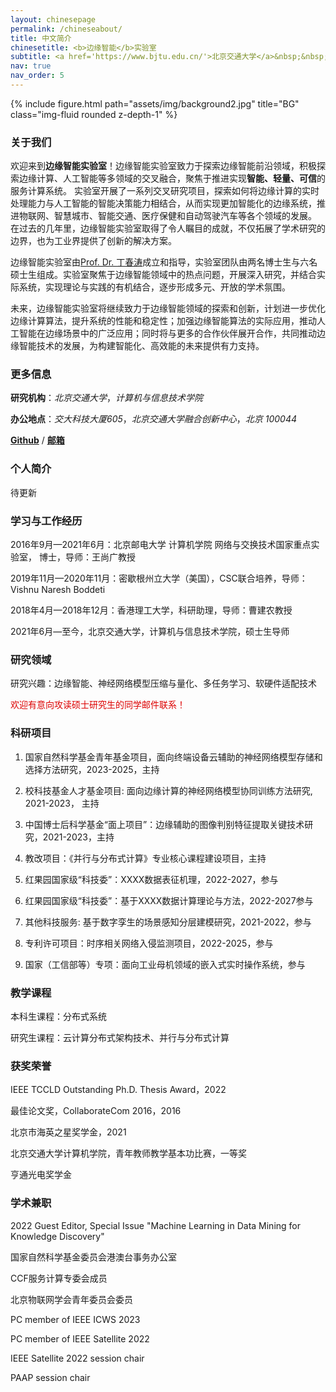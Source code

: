 ```yaml
---
layout: chinesepage
permalink: /chineseabout/
title: 中文简介
chinesetitle: <b>边缘智能</b>实验室
subtitle: <a href='https://www.bjtu.edu.cn/'>北京交通大学</a>&nbsp;&nbsp;&nbsp;&nbsp;&nbsp;&nbsp;&nbsp;&nbsp;&nbsp;&nbsp;<a href='http://scit.bjtu.edu.cn/'>计算机与信息技术学院</a>
nav: true
nav_order: 5
---
```

<!--
# **北京交通大学边缘智能小组**实验室

[北京交通大学](https://www.bjtu.edu.cn/) | [计算机与信息技术学院](http://scit.bjtu.edu.cn/)
-->
<div class="row">
    <div class="col-sm mt-3 mt-md-0">
        {% include figure.html path="assets/img/background2.jpg" title="BG" class="img-fluid rounded z-depth-1" %}
    </div>
</div>

### **关于我们**
欢迎来到**边缘智能实验室**！边缘智能实验室致力于探索边缘智能前沿领域，积极探索边缘计算、人工智能等多领域的交叉融合，聚焦于推进实现**智能、轻量、可信**的服务计算系统。
实验室开展了一系列交叉研究项目，探索如何将边缘计算的实时处理能力与人工智能的智能决策能力相结合，从而实现更加智能化的边缘系统，推进物联网、智慧城市、智能交通、医疗保健和自动驾驶汽车等各个领域的发展。
在过去的几年里，边缘智能实验室取得了令人瞩目的成就，不仅拓展了学术研究的边界，也为工业界提供了创新的解决方案。

边缘智能实验室由[Prof. Dr. 丁春涛](http://faculty.bjtu.edu.cn/9721/)成立和指导，实验室团队由两名博士生与六名硕士生组成。实验室聚焦于边缘智能领域中的热点问题，开展深入研究，并结合实际系统，实现理论与实践的有机结合，逐步形成多元、开放的学术氛围。

未来，边缘智能实验室将继续致力于边缘智能领域的探索和创新，计划进一步优化边缘计算算法，提升系统的性能和稳定性；加强边缘智能算法的实际应用，推动人工智能在边缘场景中的广泛应用；同时将与更多的合作伙伴展开合作，共同推动边缘智能技术的发展，为构建智能化、高效能的未来提供有力支持。

### **更多信息**
**研究机构**：*北京交通大学*，*计算机与信息技术学院*

**办公地点**：*交大科技大厦605*，*北京交通大学融合创新中心*，*北京 100044*

[**Github**](https://github.com/bjtuedgeintell) / [**邮箱**](bjtuedgeintell@163.com) 

### **个人简介**
待更新


### **学习与工作经历**
2016年9月—2021年6月：北京邮电大学 计算机学院 网络与交换技术国家重点实验室， 博士，导师：王尚广教授

2019年11月—2020年11月：密歇根州立大学（美国），CSC联合培养，导师：Vishnu Naresh Boddeti

2018年4月—2018年12月：香港理工大学，科研助理，导师：曹建农教授

2021年6月—至今，北京交通大学，计算机与信息技术学院，硕士生导师

### **研究领域**
研究兴趣：边缘智能、神经网络模型压缩与量化、多任务学习、软硬件适配技术

<font color="#dd0000">欢迎有意向攻读硕士研究生的同学邮件联系！</font>

### **科研项目**
1. 国家自然科学基金青年基金项目，面向终端设备云辅助的神经网络模型存储和选择方法研究，2023-2025，主持

2. 校科技基金人才基金项目: 面向边缘计算的神经网络模型协同训练方法研究, 2021-2023， 主持

3. 中国博士后科学基金“面上项目”：边缘辅助的图像判别特征提取关键技术研究，2021-2023，主持

4. 教改项目：《并行与分布式计算》专业核心课程建设项目，主持

5. 红果园国家级“科技委”：XXXX数据表征机理，2022-2027，参与

6. 红果园国家级“科技委”：基于XXXX数据计算理论与方法，2022-2027参与

7. 其他科技服务: 基于数字孪生的场景感知分层建模研究，2021-2022，参与

8. 专利许可项目：时序相关网络入侵监测项目，2022-2025，参与

9. 国家（工信部等）专项：面向工业母机领域的嵌入式实时操作系统，参与


### **教学课程**
本科生课程：分布式系统

研究生课程：云计算分布式架构技术、并行与分布式计算


### **获奖荣誉**
IEEE TCCLD Outstanding Ph.D. Thesis Award，2022

最佳论文奖，CollaborateCom 2016，2016

北京市海英之星奖学金，2021

北京交通大学计算机学院，青年教师教学基本功比赛，一等奖

亨通光电奖学金


### **学术兼职**
2022 Guest Editor, Special Issue "Machine Learning in Data Mining for Knowledge Discovery"

国家自然科学基金委员会港澳台事务办公室

CCF服务计算专委会成员

北京物联网学会青年委员会委员

PC member of IEEE ICWS 2023

PC member of IEEE Satellite 2022

IEEE Satellite 2022 session chair

PAAP session chair
